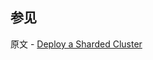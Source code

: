 ## 参见

原文 - [Deploy a Sharded Cluster]( https://docs.mongodb.com/manual/tutorial/deploy-shard-cluster/ )

